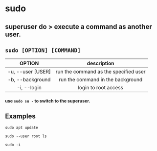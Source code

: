# sudo 

**superuser do** > execute a command as another user.
---

` sudo [OPTION] [COMMAND] `
---

| **OPTION** | description |
|:---:|:---:|
| -u, --user [USER] | run the command as the specified user |
| -b, --background | run the command in the background |
| -i, --login | login to root access |

#### use ` sudo su - ` to switch to the superuser.

## Examples
` sudo apt update `

` sudo --user root ls `

` sudo -i `